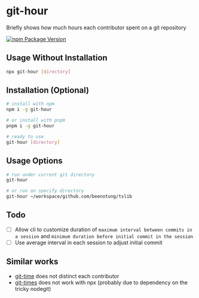 # git-hour

Briefly shows how much hours each contributor spent on a git repository

[![npm Package Version](https://img.shields.io/npm/v/git-hour.svg?maxAge=2592000)](https://www.npmjs.com/package/git-hour)

## Usage Without Installation
```bash
npx git-hour [directory]
```

## Installation (Optional)
```bash
# install with npm
npm i -g git-hour

# or install with pnpm
pnpm i -g git-hour

# ready to use
git-hour [directory]
```

## Usage Options
```bash
# run under current git directory
git-hour

# or run on specify directory
git-hour ~/workspace/github.com/beenotung/tslib
```

## Todo
- [ ] Allow cli to customize duration of `maximum interval between commits in a session` and `minimum duration before initial commit in the session`
- [ ] Use average interval in each session to adjust initial commit

## Similar works
- [git-time](https://github.com/vmf91/git-time) does not distinct each contributor
- [git-times](https://github.com/kimmobrunfeldt/git-hours) does not work with npx (probably due to dependency on the tricky nodegit)

